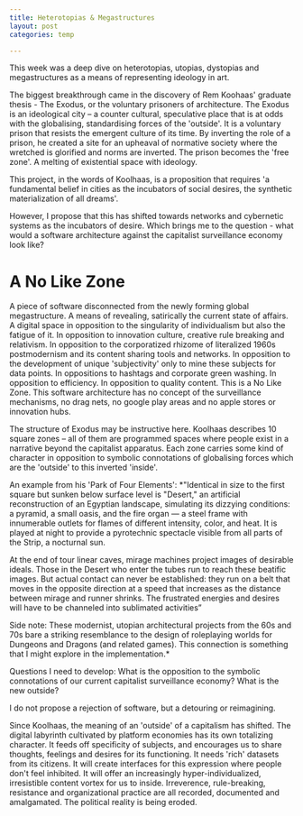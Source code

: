 ```yaml
---
title: Heterotopias & Megastructures
layout: post
categories: temp

---
```


This week was a deep dive on heterotopias, utopias, dystopias and megastructures as a means of representing ideology in art.

The biggest breakthrough came in the discovery of Rem Koohaas' graduate thesis - The Exodus, or the voluntary prisoners of architecture.  The Exodus is an ideological city – a counter cultural, speculative place that is at odds with the globalising, standardising forces of the 'outside'. It is a voluntary prison that resists the emergent culture of its time. By inverting the role of a prison, he created a site for an upheaval of normative society where the wretched is glorified and norms are inverted.  The prison becomes the 'free zone'. A melting of existential space with ideology.

This project, in the words of Koolhaas, is a proposition that requires 'a fundamental belief in cities as the incubators of social desires, the synthetic materialization of all dreams'.

However, I propose that this has shifted towards networks and cybernetic systems as the incubators of desire. Which brings me to the question -  what would a software architecture against the capitalist surveillance economy look like?

# A No Like Zone

A piece of software disconnected from the newly forming global megastructure.  A means of revealing, satirically the current state of affairs. A digital space in opposition to the singularity of individualism but also the fatigue of it.  In opposition to innovation culture, creative rule breaking and relativism. In opposition to the corporatized rhizome of literalized 1960s postmodernism and its content sharing tools and networks. In opposition to the development of unique 'subjectivity' only to mine these subjects for data points. In oppositions to hashtags and corporate green washing. In opposition to efficiency. In opposition to quality content. This is a No Like Zone. This software architecture has no concept of the surveillance mechanisms, no drag nets, no google play areas and no apple stores or innovation hubs.

The structure of Exodus may be instructive here.  Koolhaas describes 10 square zones – all of them are programmed spaces where people exist in a narrative beyond the capitalist apparatus. Each zone carries some kind of character in opposition to symbolic connotations of globalising forces which are the 'outside' to this inverted 'inside'.

An example from his 'Park of Four Elements':
*"Identical in size to the first square but sunken below surface level is "Desert," an artificial reconstruction of an Egyptian landscape, simulating its dizzying conditions: a pyramid, a small oasis, and the fire organ — a steel frame with innumerable outlets for flames of different intensity, color, and heat. It is played at night to provide a pyrotechnic spectacle visible from all parts of the Strip, a nocturnal sun.

At the end of tour linear caves, mirage machines project images of desirable ideals. Those in the Desert who enter the tubes run to reach these beatific images. But actual contact can never be established: they run on a belt that moves in the opposite direction at a speed that increases as the distance between mirage and runner shrinks. The frustrated energies and desires will have to be channeled into sublimated activities”

Side note:  These modernist, utopian architectural projects from the 60s and 70s bare a striking resemblance to the design of roleplaying worlds for Dungeons and Dragons (and related games). This connection is something that I might explore in the implementation.*

Questions I need to develop: What is the opposition to the symbolic connotations of our current  capitalist surveillance economy? What is the new outside?

I do not propose a rejection of software, but a detouring or reimagining.

Since Koolhaas, the meaning of an 'outside' of a capitalism has shifted. The digital labyrinth cultivated by platform economies has its own totalizing character. It feeds off specificity of subjects, and encourages us to share thoughts, feelings and desires for its functioning.  It needs 'rich' datasets from its citizens. It will create interfaces for this expression where people don't feel inhibited. It will offer an increasingly hyper-individualized, irresistible content vortex for us to inside. Irreverence, rule-breaking, resistance and organizational practice are all recorded, documented and amalgamated. The political reality is being eroded.
